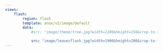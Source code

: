 ```yaml
---
views:
    flash:
        region: flash
        template: anax/v2/image/default
        data:
            #src: "image/theme/tree.jpg?width=1100&height=150&crop-to-fit&area=0,0,30,0"

            src: "image/leavesflash.jpg?width=1900&height=200&crop-to-fit&area=0,0,0,0"  
---
```

